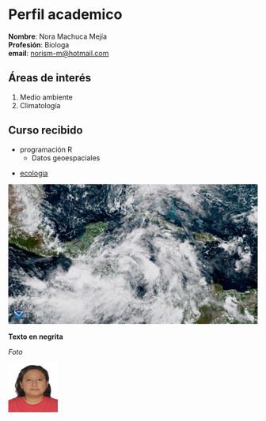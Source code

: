 # Perfil academico 

**Nombre**: Nora Machuca Mejía  
**Profesión**: Biologa  
**email**: norism-m@hotmail.com

## Áreas de interés

1. Medio ambiente
2. Climatología

## Curso recibido
- programación R    
    * Datos geoespaciales
* [ecologia](https://concepto.de/ecologia/)

![](clima.jpg)



<strong>Texto en negrita</strong>

<em>Foto

<img src="foto_pasaporte.jpg" alt="Foto" style="width:100px;height:100px;">
